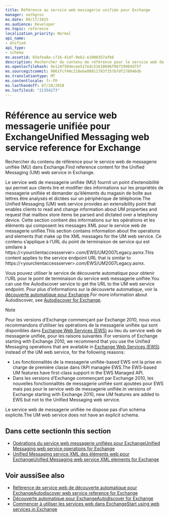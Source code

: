 ```yaml
---
title: Référence au service web messagerie unifiée pour Exchange
manager: sethgros
ms.date: 09/17/2015
ms.audience: Developer
ms.topic: reference
localization_priority: Normal
api_name:
- Unified
api_type:
- schema
ms.assetid: 83afea8a-c716-41df-9eb2-e1000357afb6
description: Rechercher du contenu de référence pour le service web de messagerie unifiée (MU) dans Exchange.
ms.openlocfilehash: 9e124f504ecee517edc51610696f06729904d75f
ms.sourcegitcommit: 9061fcf40c218ebe88911783f357b7df278846db
ms.translationtype: MT
ms.contentlocale: fr-FR
ms.lasthandoff: 07/28/2018
ms.locfileid: "21354273"
---
```

# <a name="unified-messaging-web-service-reference-for-exchange"></a><span data-ttu-id="4c8e2-103">Référence au service web messagerie unifiée pour Exchange</span><span class="sxs-lookup"><span data-stu-id="4c8e2-103">Unified Messaging web service reference for Exchange</span></span>

<span data-ttu-id="4c8e2-104">Rechercher du contenu de référence pour le service web de messagerie unifiée (MU) dans Exchange.</span><span class="sxs-lookup"><span data-stu-id="4c8e2-104">Find reference content for the Unified Messaging (UM) web service in Exchange.</span></span>
  
<span data-ttu-id="4c8e2-105">Le service web de messagerie unifiée (MU) fournit un point d’extensibilité qui permet aux clients lire et modifier des informations sur les propriétés de messagerie unifiée et demander qu’éléments du magasin de boîte aux lettres être analysés et dictées sur un périphérique de téléphonie.</span><span class="sxs-lookup"><span data-stu-id="4c8e2-105">The Unified Messaging (UM) web service provides an extensibility point that enables clients to read and change information about UM properties and request that mailbox store items be parsed and dictated over a telephony device.</span></span> <span data-ttu-id="4c8e2-106">Cette section contient des informations sur les opérations et les éléments qui composent les messages XML pour le service web de messagerie unifiée.</span><span class="sxs-lookup"><span data-stu-id="4c8e2-106">This section contains information about the operations and elements that make up the XML messages for the UM web service.</span></span> <span data-ttu-id="4c8e2-107">Ce contenu s’applique à l’URL du point de terminaison de service qui est similaire à https://\<yourclientaccessserver\>.com/EWS/UM2007Legacy.asmx.</span><span class="sxs-lookup"><span data-stu-id="4c8e2-107">This content applies to the service endpoint URL that is similar to https://\<yourclientaccessserver\>.com/EWS/UM2007Legacy.asmx.</span></span> 
  
<span data-ttu-id="4c8e2-108">Vous pouvez utiliser le service de découverte automatique pour obtenir l’URL pour le point de terminaison du service web messagerie unifiée.</span><span class="sxs-lookup"><span data-stu-id="4c8e2-108">You can use the Autodiscover service to get the URL to the UM web service endpoint.</span></span> <span data-ttu-id="4c8e2-109">Pour plus d’informations sur la découverte automatique, voir la [découverte automatique pour Exchange](../exchange-web-services/autodiscover-for-exchange.md).</span><span class="sxs-lookup"><span data-stu-id="4c8e2-109">For more information about Autodiscover, see [Autodiscover for Exchange](../exchange-web-services/autodiscover-for-exchange.md).</span></span>
  
> [!NOTE]
>  <span data-ttu-id="4c8e2-110">Pour les versions d’Exchange commençant par Exchange 2010, nous vous recommandons d’utiliser les opérations de la messagerie unifiée qui sont disponibles dans [Exchange Web Services (EWS)](http://msdn.microsoft.com/library/60285497-0c4e-4e51-84e1-34dd6d89a5d8%28Office.15%29.aspx) au lieu du service web de messagerie unifiée, pour les raisons suivantes :</span><span class="sxs-lookup"><span data-stu-id="4c8e2-110">For versions of Exchange starting with Exchange 2010, we recommend that you use the Unified Messaging operations that are available in [Exchange Web Services (EWS)](http://msdn.microsoft.com/library/60285497-0c4e-4e51-84e1-34dd6d89a5d8%28Office.15%29.aspx) instead of the UM web service, for the following reasons:</span></span> 
> - <span data-ttu-id="4c8e2-111">Les fonctionnalités de la messagerie unifiée-based EWS ont la prise en charge de première classe dans l’API managée EWS.</span><span class="sxs-lookup"><span data-stu-id="4c8e2-111">The EWS-based UM features have first-class support in the EWS Managed API.</span></span> 
> - <span data-ttu-id="4c8e2-112">Dans les versions d’Exchange commençant par Exchange 2010, les nouvelles fonctionnalités de messagerie unifiée sont ajoutées pour EWS mais pas pour le service web de messagerie unifiée.</span><span class="sxs-lookup"><span data-stu-id="4c8e2-112">In versions of Exchange starting with Exchange 2010, new UM features are added to EWS but not to the Unified Messaging web service.</span></span> 
  
<span data-ttu-id="4c8e2-113">Le service web de messagerie unifiée ne dispose pas d’un schéma explicite.</span><span class="sxs-lookup"><span data-stu-id="4c8e2-113">The UM web service does not have an explicit schema.</span></span>
  
## <a name="in-this-section"></a><span data-ttu-id="4c8e2-114">Dans cette section</span><span class="sxs-lookup"><span data-stu-id="4c8e2-114">In this section</span></span>
<span data-ttu-id="4c8e2-115"><a name="bk_InThisSection"> </a></span><span class="sxs-lookup"><span data-stu-id="4c8e2-115"></span></span>

- [<span data-ttu-id="4c8e2-116">Opérations du service web messagerie unifiées pour Exchange</span><span class="sxs-lookup"><span data-stu-id="4c8e2-116">Unified Messaging web service operations for Exchange</span></span>](unified-messaging-web-service-operations-for-exchange.md)   
- [<span data-ttu-id="4c8e2-117">Unified Messaging service XML des éléments web pour Exchange</span><span class="sxs-lookup"><span data-stu-id="4c8e2-117">Unified Messaging web service XML elements for Exchange</span></span>](unified-messaging-web-service-xml-elements-for-exchange.md)
    
## <a name="see-also"></a><span data-ttu-id="4c8e2-118">Voir aussi</span><span class="sxs-lookup"><span data-stu-id="4c8e2-118">See also</span></span>

- [<span data-ttu-id="4c8e2-119">Référence de service web de découverte automatique pour Exchange</span><span class="sxs-lookup"><span data-stu-id="4c8e2-119">Autodiscover web service reference for Exchange</span></span>](autodiscover-web-service-reference-for-exchange.md)
- [<span data-ttu-id="4c8e2-120">Découverte automatique pour Exchange</span><span class="sxs-lookup"><span data-stu-id="4c8e2-120">Autodiscover for Exchange</span></span>](../exchange-web-services/autodiscover-for-exchange.md)
- [<span data-ttu-id="4c8e2-121">Commencer à utiliser les services web dans Exchange</span><span class="sxs-lookup"><span data-stu-id="4c8e2-121">Start using web services in Exchange</span></span>](../exchange-web-services/start-using-web-services-in-exchange.md)
    

